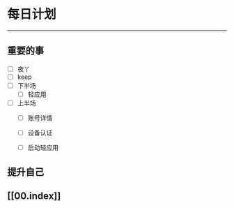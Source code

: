 
# 每日计划
---
## 重要的事

- [ ]    夜丫
- [ ]   keep
- [ ] 下半场
	- [ ] 轻应用
- [ ]  上半场
	- [ ] 账号详情
	- [ ] 设备认证
	- [ ] 启动轻应用



## 提升自己

  



## [[00.index]]










